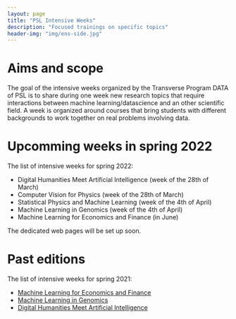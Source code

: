 ```yaml
---
layout: page
title: "PSL Intensive Weeks"
description: "Focused trainings on specific topics"
header-img: "img/ens-side.jpg"
---
```




# Aims and scope
The goal of the intensive weeks organized by the Transverse Program
DATA of PSL is to share during one week new research topics that require
interactions between machine learning/datascience and an other
scientific field. A week is organized around courses that bring
students with different backgrounds to work together on real problems
involving data.





# Upcomming weeks in spring 2022

The list of intensive weeks for spring 2022:


- Digital Humanities Meet Artificial Intelligence (week of the 28th of March)
- Computer Vision for Physics (week of the 28th of March)
- Statistical Physics and Machine Learning (week of the 4th of April)
- Machine Learning in Genomics (week of the 4th of April)
- Machine Learning for Economics and Finance (in June)


The dedicated web pages will be set up soon.



# Past editions
The list of intensive weeks for spring 2021:
- [Machine Learning for Economics and Finance](../past/intensive-week-ecofi-2021)
- [Machine Learning in Genomics](../past/intensive-week-genomics-2021)
- [Digital Humanities Meet Artificial Intelligence](../past/intensive-week-dhai-2021)
